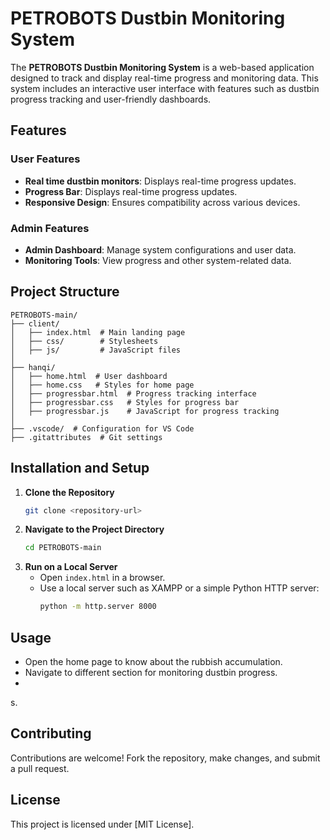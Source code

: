# PETROBOTS Dustbin Monitoring System

The **PETROBOTS Dustbin Monitoring System** is a web-based application designed to track and display real-time progress and monitoring data. This system includes an interactive user interface with features such as dustbin progress tracking and user-friendly dashboards.

## Features

### User Features

- **Real time dustbin monitors**: Displays real-time progress updates.
- **Progress Bar**: Displays real-time progress updates.
- **Responsive Design**: Ensures compatibility across various devices.

### Admin Features

- **Admin Dashboard**: Manage system configurations and user data.
- **Monitoring Tools**: View progress and other system-related data.

## Project Structure

```
PETROBOTS-main/
├── client/
│   ├── index.html  # Main landing page
│   ├── css/        # Stylesheets
│   ├── js/         # JavaScript files
│
├── hanqi/
│   ├── home.html  # User dashboard
│   ├── home.css   # Styles for home page
│   ├── progressbar.html  # Progress tracking interface
│   ├── progressbar.css   # Styles for progress bar
│   ├── progressbar.js    # JavaScript for progress tracking
│
├── .vscode/  # Configuration for VS Code
├── .gitattributes  # Git settings
```

## Installation and Setup

1. **Clone the Repository**
   ```sh
   git clone <repository-url>
   ```
2. **Navigate to the Project Directory**
   ```sh
   cd PETROBOTS-main
   ```
3. **Run on a Local Server**
   - Open `index.html` in a browser.
   - Use a local server such as XAMPP or a simple Python HTTP server:
     ```sh
     python -m http.server 8000
     ```

## Usage

- Open the home page to know about the rubbish accumulation.
- Navigate to different section for monitoring dustbin progress.
- 
s.

## Contributing

Contributions are welcome! Fork the repository, make changes, and submit a pull request.

## License

This project is licensed under [MIT License].



